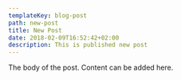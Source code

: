 ```yaml
---
templateKey: blog-post
path: new-post
title: New Post
date: 2018-02-09T16:52:42+02:00
description: This is published new post
---
```

The body of the post. Content can be added here.
